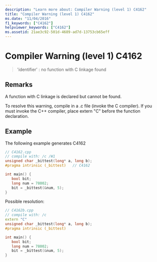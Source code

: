 ```yaml
---
description: "Learn more about: Compiler Warning (level 1) C4162"
title: "Compiler Warning (level 1) C4162"
ms.date: "11/04/2016"
f1_keywords: ["C4162"]
helpviewer_keywords: ["C4162"]
ms.assetid: 21ae3c92-501d-4689-ad7d-13753cb65eff
---
```

# Compiler Warning (level 1) C4162

> 'identifier' : no function with C linkage found

## Remarks

A function with C linkage is declared but cannot be found.

To resolve this warning, compile in a .c file (invoke the C compiler).  If you must invoke the C++ compiler, place extern "C" before the function declaration.

## Example

The following example generates C4162

```cpp
// C4162.cpp
// compile with: /c /W1
unsigned char _bittest(long* a, long b);
#pragma intrinsic (_bittest)   // C4162

int main() {
   bool bit;
   long num = 78002;
   bit = _bittest(&num, 5);
}
```

Possible resolution:

```cpp
// C4162b.cpp
// compile with: /c
extern "C"
unsigned char _bittest(long* a, long b);
#pragma intrinsic (_bittest)

int main() {
   bool bit;
   long num = 78002;
   bit = _bittest(&num, 5);
}
```
